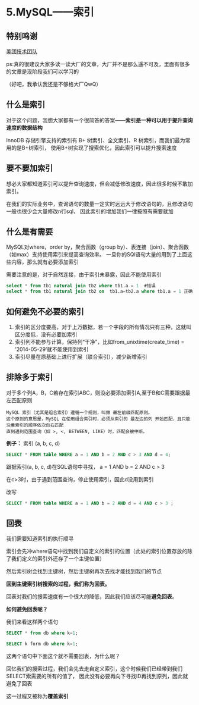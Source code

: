 # 5.MySQL——索引

## 特别鸣谢

[美团技术团队](https://tech.meituan.com/2022/04/21/slow-query-optimized-advice-driven-by-cost-model.html)


ps:真的很建议大家多读一读大厂的文章，大厂并不是那么遥不可及，里面有很多的文章是现阶段我们可以学习的

（好吧，我承认我还是不够格大厂QwQ）

## 什么是索引
对于这个问题，我想大家都有一个很简答的答案——**索引是一种可以用于提升查询速度的数据结构**

InnoDB 存储引擎支持的索引有 B+ 树索引、全文索引、R 树索引，而我们最为常用的是B+树索引，
使用B+树实现了搜索优化，因此索引可以提升搜索速度

## 要不要加索引

想必大家都知道索引可以提升查询速度，但会减低修改速度，因此很多时候不敢加索引。

在我们的实际业务中，查询语句的数量一定实时远远大于修改语句的，且修改语句一般也很少会大量修改n行sql，
因此索引的增加我们一律按照有需要就加

## 什么是有需要
MySQL对where，order by，聚合函数（group by）、表连接（join）、聚合函数（如max）支持使用索引来提高查询效率。
一旦你的SQl语句大量的用到了上面这些内容，那么就有必要添加索引

需要注意的是，对于自然连接，由于索引未暴露，因此不能使用索引

```sql
select * from tb1 natural join tb2 where tb1.a = 1  #错误
select * from tb1 natural join tb2 on  tb1.a=tb2.a where tb1.a = 1 正确，使用了索引a
```

## 如何避免不必要的索引

1. 索引的区分度要高，对于上万数据，若一个字段的所有情况只有三种，这就叫区分度低，没有必要加索引
2. 索引列不能参与计算，保持列“干净”，比如from_unixtime(create_time) = ’2014-05-29’就不能使用到索引
3. 索引尽量在原基础上进行扩展（联合索引），减少新增索引

## 排除多于索引
对于多个列A，B，C若存在索引ABC，则没必要添加索引A,至于B和C需要跟据最左匹配原则

```text
MySQL 索引（尤其是组合索引）遵循一个规则，叫做 最左前缀匹配原则。
这个原则的意思是，MySQL 在使用组合索引时，必须从索引的 最左边的列 开始匹配，且只能沿着索引的顺序依次向右匹配
直到遇到范围查询（如 >, <, BETWEEN, LIKE）时，匹配会被中断。
```

**例子：**
索引 (a, b, c, d)

```sql
SELECT * FROM table WHERE a = 1 AND b = 2 AND c > 3 AND d = 4;
```
跟据索引(a, b, c, d)在SQL语句中寻找， a = 1 AND b = 2 AND c > 3

在c>3时，由于遇到范围查询，停止使用索引，因此d没用到索引

改写

```sql
SELECT * FROM table WHERE a = 1 AND b = 2 AND d = 4 AND c > 3 ;
```
## 回表

我们需要知道索引的执行顺寻

索引会先冲where语句中找到我们自定义的索引的位置（此处的索引位置存放的除了我们定义的索引外还存了一个主键位置）

然后索引树会找到主键树，然后主键树再次去找才能找到我们的节点


**回到主键索引树搜索的过程，我们称为回表。**

回表对我们的搜索速度有一个很大的降低，因此我们应该尽可能**避免回表**。

**如何避免回表呢？**

我们来看这样两个语句
```sql
SELECT * from db where k=1;

SELECT k form db where k=1;
```

这两个语句中下面这个就不需要回表，为什么呢？

回忆我们的搜索过程，我们会先去走自定义索引，这个时候我们已经带到我们SELECT索需要的所有的值了，
因此没有必要再向下寻找ID再找到原列，因此就避免了回表

这一过程又被称为**覆盖索引**
